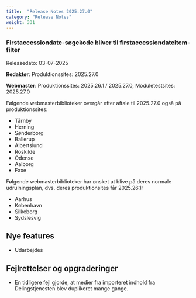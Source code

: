 ```yaml
---
title:  "Release Notes 2025.27.0"
category: "Release Notes"
weight: 331
---  
```


###  Firstaccessiondate-søgekode bliver til firstaccessiondateitem-filter

Releasedato: 03-07-2025

**Redaktør**: Produktionssites: 2025.27.0

**Webmaster**: Produktionssites: 2025.26.1 / 2025.27.0, Moduletestsites: 2025.27.0

Følgende webmasterbiblioteker overgår efter aftale til 2025.27.0 også på produktionssites:
- Tårnby
- Herning
- Sønderborg
- Ballerup
- Albertslund
- Roskilde
- Odense
- Aalborg
- Faxe

Følgende webmasterbiblioteker har ønsket at blive på deres normale udrulningsplan, dvs. deres produktionsites får 2025.26.1:
- Aarhus
- København
- Silkeborg
- Sydslesvig

## Nye features
- Udarbejdes

## Fejlrettelser og opgraderinger
- En tidligere fejl gjorde, at medier fra importeret indhold fra Delingstjenesten blev duplikeret mange gange.
